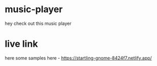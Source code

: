 # music-player 

 hey check out this music player 

# live link 

 here some samples here - https://startling-gnome-8424f7.netlify.app/
